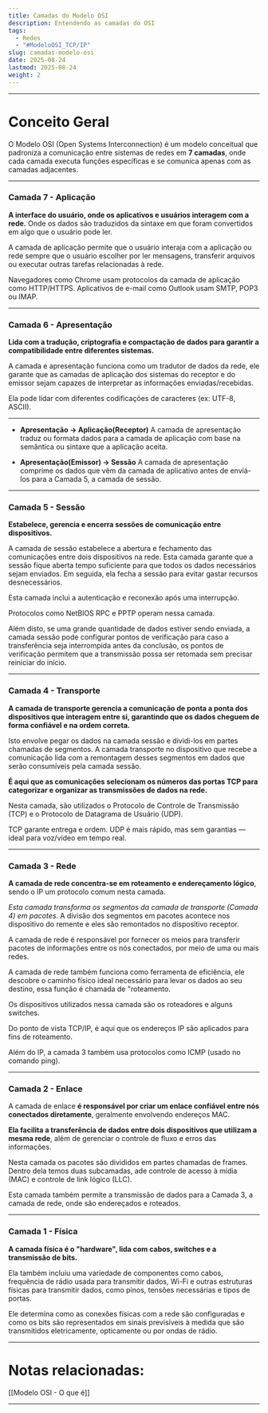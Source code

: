 ```yaml
---
title: Camadas do Modelo OSI
description: Entendendo as camadas do OSI
tags:
  - Redes
  - "#ModeloOSI_TCP/IP"
slug: camadas-modelo-osi
date: 2025-08-24
lastmod: 2025-08-24
weight: 2
---
```

---

# Conceito Geral

O Modelo OSI (Open Systems Interconnection) é um modelo conceitual que padroniza a comunicação entre sistemas de redes em **7 camadas**, onde cada camada executa funções específicas e se comunica apenas com as camadas adjacentes.

---
### Camada 7 - **Aplicação**

**A interface do usuário, onde os aplicativos e usuários interagem com a rede.** Onde os dados são traduzidos da sintaxe em que foram convertidos em algo que o usuário pode ler.

A camada de aplicação permite que o usuário interaja com a aplicação ou rede sempre que o usuário escolher por ler mensagens, transferir arquivos ou executar outras tarefas relacionadas à rede.

Navegadores como Chrome usam protocolos da camada de aplicação como HTTP/HTTPS. Aplicativos de e-mail como Outlook usam SMTP, POP3 ou IMAP.

---
### Camada 6 - **Apresentação**

**Lida com a tradução, criptografia e compactação de dados para garantir a compatibilidade entre diferentes sistemas.**

A camada e apresentação funciona como um tradutor de dados da rede, ele garante que as camadas de aplicação dos sistemas do receptor e do emissor sejam capazes de interpretar as informações enviadas/recebidas.

Ela pode lidar com diferentes codificações de caracteres (ex: UTF-8, ASCII).

---
* **Apresentação -> Aplicação(Receptor)**
	A camada de apresentação traduz ou formata dados para a camada de aplicação com base na semântica ou sintaxe que a aplicação aceita.

* **Apresentação(Emissor) -> Sessão**
	A camada de apresentação comprime os dados que vêm da camada de aplicativo antes de enviá-los para a Camada 5, a camada de sessão.

---
### Camada 5 - **Sessão**

**Estabelece, gerencia e encerra sessões de comunicação entre dispositivos.**

A camada de sessão estabelece a abertura e fechamento das comunicações entre dois dispositivos na rede. Esta camada garante que a sessão fique aberta tempo suficiente para que todos os dados necessários sejam enviados. Em seguida, ela fecha a sessão para evitar gastar recursos desnecessários.

Esta camada inclui a autenticação e reconexão após uma interrupção.

Protocolos como NetBIOS RPC e PPTP operam nessa camada.

Além disto, se uma grande quantidade de dados estiver sendo enviada, a camada sessão pode configurar pontos de verificação para caso a transferência seja interrompida antes da conclusão, os pontos de verificação permitem que a transmissão possa ser retomada sem precisar reiniciar do início.

---
### Camada 4 - **Transporte**

**A camada de transporte gerencia a comunicação de ponta a ponta dos dispositivos que interagem entre si, garantindo que os dados cheguem de forma confiável e na ordem correta.**

Isto envolve pegar os dados na camada sessão e dividi-los em partes chamadas de segmentos. A camada transporte no dispositivo que recebe a comunicação lida com a remontagem desses segmentos em dados que serão consumíveis pela camada sessão.

**É aqui que as comunicações selecionam os números das portas TCP para categorizar e organizar as transmissões de dados na rede.**

Nesta camada, são utilizados o Protocolo de Controle de Transmissão (TCP) e o Protocolo de Datagrama de Usuário (UDP).

TCP garante entrega e ordem. UDP é mais rápido, mas sem garantias — ideal para voz/vídeo em tempo real.

---
### Camada 3 - **Rede**

**A camada de rede concentra-se em roteamento e endereçamento lógico**, sendo o IP um protocolo comum nesta camada.

*Esta camada transforma os segmentos da camada de transporte (Camada 4) em pacotes*. A divisão dos segmentos em pacotes acontece nos dispositivo do remente e eles são remontados no dispositivo receptor.

A camada de rede é responsável por fornecer os meios para transferir pacotes de informações entre os nós conectados, por meio de uma ou mais redes.

A camada de rede também funciona como ferramenta de eficiência, ele descobre o caminho físico ideal necessário para levar os dados ao seu destino, essa função é chamada de "roteamento.

Os dispositivos utilizados nessa camada são os roteadores e alguns switches.

Do ponto de vista TCP/IP, é aqui que os endereços IP são aplicados para fins de roteamento.

Além do IP, a camada 3 também usa protocolos como ICMP (usado no comando ping).

---
### Camada 2 - **Enlace**

A camada de enlace **é responsável por criar um enlace confiável entre nós conectados diretamente**, geralmente envolvendo endereços MAC.

**Ela facilita a transferência de dados entre dois dispositivos que utilizam a mesma rede**, além de gerenciar o controle de fluxo e erros das informações.

Nesta camada os pacotes são divididos em partes chamadas de frames. Dentro dela temos duas subcamadas, ade controle de acesso à mídia (MAC) e controle de link lógico (LLC).

Esta camada também permite a transmissão de dados para a Camada 3, a camada de rede, onde são endereçados e roteados.

---
### Camada 1 - **Física**

**A camada física é o "hardware", lida com cabos, switches e a transmissão de bits.**

Ela também incluiu uma variedade de componentes como cabos, frequência de rádio usada para transmitir dados, Wi-Fi e outras estruturas físicas para transmitir dados, como pinos, tensões necessárias e tipos de portas.

Ele determina como as conexões físicas com a rede são configuradas e como os bits são representados em sinais previsíveis à medida que são transmitidos eletricamente, opticamente ou por ondas de rádio.

---
# Notas relacionadas:

[[Modelo OSI - O que é]]

---